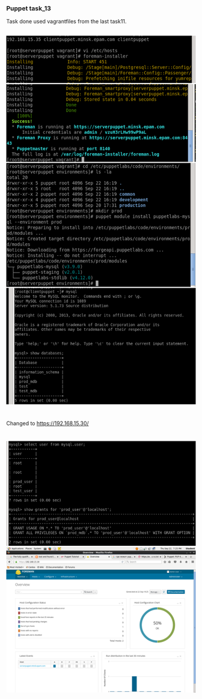 ### Puppet task_13
Task done used vagrantfiles from the last task11.
##
![](/sources/Screenshot.png)
![](/sources/Screenshot-1.png)
![](/sources/Screenshot-3.png)
![](/sources/Screenshot-4.png)
#
Changed to https://192.168.15.30/
#
![](/sources/Screenshot-5.png)
![](/sources/Screenshot-6.png)

